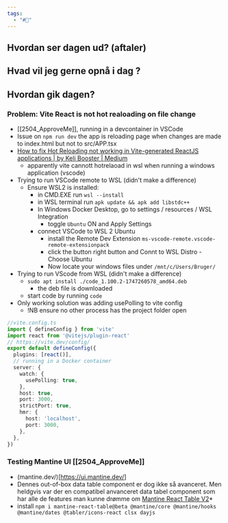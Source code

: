 ```yaml
---
tags:
  - "#📅"
---
```

## Hvordan ser dagen ud? (aftaler)


## Hvad vil jeg gerne opnå i dag ?


## Hvordan gik dagen?
### Problem: Vite React is not hot realoading on file change
* [[2504_ApproveMe]], running in a devcontainer in VSCode
* Issue on `npm run dev` the app is reloading page when changes are made to index.html but not to src/APP.tsx
* [How to fix Hot Reloading not working in Vite-generated ReactJS applications \| by Keli Booster \| Medium](https://medium.com/@kbooster17/how-to-fix-hot-reloading-not-working-in-vite-generated-reactjs-applications-85baea2e7659)
	* apparently vite cannott hotrelaoad in wsl when running a windows application (vscode)
* Trying to run VSCode remote to WSL (didn't make a difference)
	* Ensure WSL2 is installed:
		* in CMD.EXE run `wsl --install`
		* in WSL terminal run `apk update && apk add libstdc++`
		* In Windows Docker Desktop, go to settings / resources / WSL Integration
			* toggle `Ubuntu` ON and Apply Settings
		* connect VSCode  to WSL 2 Ubuntu 
			* install the Remote Dev Extension `ms-vscode-remote.vscode-remote-extensionpack`
			* click the button right button and Connt to WSL Distro - Choose Ubuntu
			* Now locate your windows files under `/mnt/c/Users/Bruger/`
* Trying to run VScode from WSL (didn't make a difference)
	* `sudo apt install ./code_1.100.2-1747260578_amd64.deb`
		* the deb file is downloaded
	* start code by running `code`
* Only working solution was adding usePolling to vite config
	* !NB ensure no other process has the project folder open 
```typescript
//vite.config.ts
import { defineConfig } from 'vite'
import react from '@vitejs/plugin-react'
// https://vite.dev/config/
export default defineConfig({
  plugins: [react()],
  // running in a Docker container
  server: {
    watch: {
      usePolling: true,
    },
    host: true,
    port: 3000,
    strictPort: true,
    hmr: {
      host: 'localhost',
      port: 3000,
    },
  },
})
```

### Testing Mantine UI [[2504_ApproveMe]]
* (mantine.dev/)[https://ui.mantine.dev/]
* Dennes out-of-box data table component er dog ikke så avanceret. Men heldgvis var der en compatibel anvanceret data tabel component som har alle de features man kunne drømme om  [Mantine React Table V2](https://v2.mantine-react-table.com/)*
* install `npm i mantine-react-table@beta @mantine/core @mantine/hooks @mantine/dates @tabler/icons-react clsx dayjs`